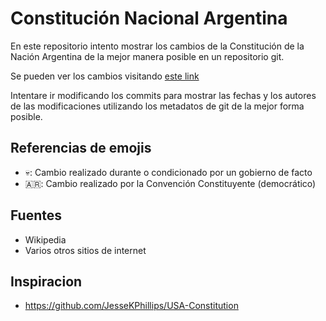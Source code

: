 # Constitución Nacional Argentina

En este repositorio intento mostrar los cambios de la Constitución de la Nación Argentina de la mejor manera posible en un repositorio git.

Se pueden ver los cambios visitando [este link](https://github.com/jperelli/Constitucion_Argentina/commits/master)

Intentare ir modificando los commits para mostrar las fechas y los autores de las modificaciones utilizando los metadatos de git de la mejor forma posible.

## Referencias de emojis

 - 💀: Cambio realizado durante o condicionado por un gobierno de facto
 - 🇦🇷: Cambio realizado por la Convención Constituyente (democrático)

## Fuentes

 - Wikipedia
 - Varios otros sitios de internet

## Inspiracion

 - https://github.com/JesseKPhillips/USA-Constitution
